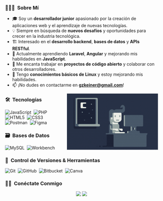 
### 👨🏻‍💻 &nbsp;Sobre Mí

- 🎓 Soy un **desarrollador junior** apasionado por la creación de aplicaciones web y el aprendizaje de nuevas tecnologías.  
- 💡 Siempre en búsqueda de **nuevos desafíos** y oportunidades para crecer en la industria tecnológica.  
- 🏗️ Interesado en el **desarrollo backend**, **bases de datos** y **APIs RESTful**.  
- 🌱 Actualmente aprendiendo **Laravel**, **Angular** y mejorando mis habilidades en **JavaScript**.  
- 📌 Me encanta trabajar en **proyectos de código abierto** y colaborar con otros desarrolladores.  
- 🐧 Tengo **conocimientos básicos de Linux** y estoy mejorando mis habilidades.  
- 📫 ¡No dudes en contactarme en **gzkeiner@gmail.com**!  

<img alt="Codificación Nocturna" src="https://raw.githubusercontent.com/AVS1508/AVS1508/master/assets/Night-Coding.gif" align="right"/>

### 🛠 &nbsp;Tecnologías

![JavaScript](https://img.shields.io/badge/javascript-%23323330.svg?style=for-the-badge&logo=javascript&logoColor=%23F7DF1E)&nbsp;
![PHP](https://img.shields.io/badge/php-%23777BB4.svg?style=for-the-badge&logo=php&logoColor=white)&nbsp;
![HTML5](https://img.shields.io/badge/html5-%23E34F26.svg?style=for-the-badge&logo=html5&logoColor=white)&nbsp;
![CSS3](https://img.shields.io/badge/css3-%231572B6.svg?style=for-the-badge&logo=css3&logoColor=white)&nbsp;
![Postman](https://img.shields.io/badge/Postman-FF6C37?style=for-the-badge&logo=postman&logoColor=white)&nbsp;
![Figma](https://img.shields.io/badge/figma-%23F24E1E.svg?style=for-the-badge&logo=figma&logoColor=white)&nbsp;

### 🗃 &nbsp;Bases de Datos
![MySQL](https://img.shields.io/badge/-MySQL-005571?style=for-the-badge&logo=mysql)&nbsp;
![Workbench](https://img.shields.io/badge/-Workbench-4479A1?style=for-the-badge&logo=mysql)&nbsp;

### 🧰 &nbsp;Control de Versiones & Herramientas 

![Git](https://img.shields.io/badge/git-%23F05033.svg?style=for-the-badge&logo=git&logoColor=white)&nbsp;
![GitHub](https://img.shields.io/badge/github-%23121011.svg?style=for-the-badge&logo=github&logoColor=white)&nbsp;
![Bitbucket](https://img.shields.io/badge/bitbucket-%230047B3.svg?style=for-the-badge&logo=bitbucket&logoColor=white)&nbsp;
![Canva](https://img.shields.io/badge/Canva-%2300C4CC.svg?style=for-the-badge&logo=Canva&logoColor=white)&nbsp;

### 🤝🏻 &nbsp;Conéctate Conmigo

<p align="center">
<a href="https://www.instagram.com/keinerhhh/"><img src="https://img.shields.io/badge/-KeinerSerna-E4405F?style=flat&logo=Instagram&logoColor=white"/></a>
<a href="https://www.facebook.com/?locale=es_LA"><img src="https://img.shields.io/badge/-KeinerSerna-1877F2?style=flat&logo=Facebook&logoColor=white"/></a>
</p>
